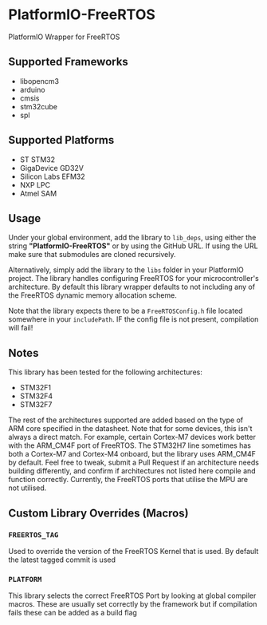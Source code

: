 # PlatformIO-FreeRTOS
PlatformIO Wrapper for FreeRTOS

## Supported Frameworks
- libopencm3
- arduino
- cmsis
- stm32cube
- spl

## Supported Platforms
- ST STM32
- GigaDevice GD32V
- Silicon Labs EFM32
- NXP LPC
- Atmel SAM

## Usage
Under your global environment, add the library to ```lib_deps```, using either the string **"PlatformIO-FreeRTOS"** or by using the GitHub URL. If using the URL make sure that submodules are cloned recursively.

Alternatively, simply add the library to the ```libs``` folder in your PlatformIO project. The library handles configuring FreeRTOS for your microcontroller's architecture. By default this library wrapper defaults to not including any of the FreeRTOS dynamic memory allocation scheme.

Note that the library expects there to be a ```FreeRTOSConfig.h``` file located somewhere in your `includePath`. IF the config file is not present, compilation will fail!

## Notes
This library has been tested for the following architectures:

- STM32F1
- STM32F4
- STM32F7

The rest of the architectures supported are added based on the type of ARM core specified in the datasheet. Note that for some devices, this isn't always a direct match. For example, certain Cortex-M7 devices work better with the ARM_CM4F port of FreeRTOS. The STM32H7 line sometimes has both a Cortex-M7 and Cortex-M4 onboard, but the library uses ARM_CM4F by default. Feel free to tweak, submit a Pull Request if an architecture needs building differently, and confirm if architectures not listed here compile and function correctly. Currently, the FreeRTOS ports that utilise the MPU are not utilised.

## Custom Library Overrides (Macros)

### `FREERTOS_TAG`
Used to override the version of the FreeRTOS Kernel that is used. By default the latest tagged commit is used

### `PLATFORM`
This library selects the correct FreeRTOS Port by looking at global compiler macros. These are usually set correctly by the framework but if compilation fails these can be added as a build flag
